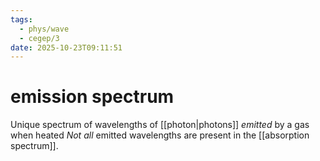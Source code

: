 ```yaml
---
tags:
  - phys/wave
  - cegep/3
date: 2025-10-23T09:11:51
---
```


# emission spectrum

Unique spectrum of wavelengths of [[photon|photons]] *emitted* by a gas when heated
*Not all* emitted wavelengths are present in the [[absorption spectrum]].